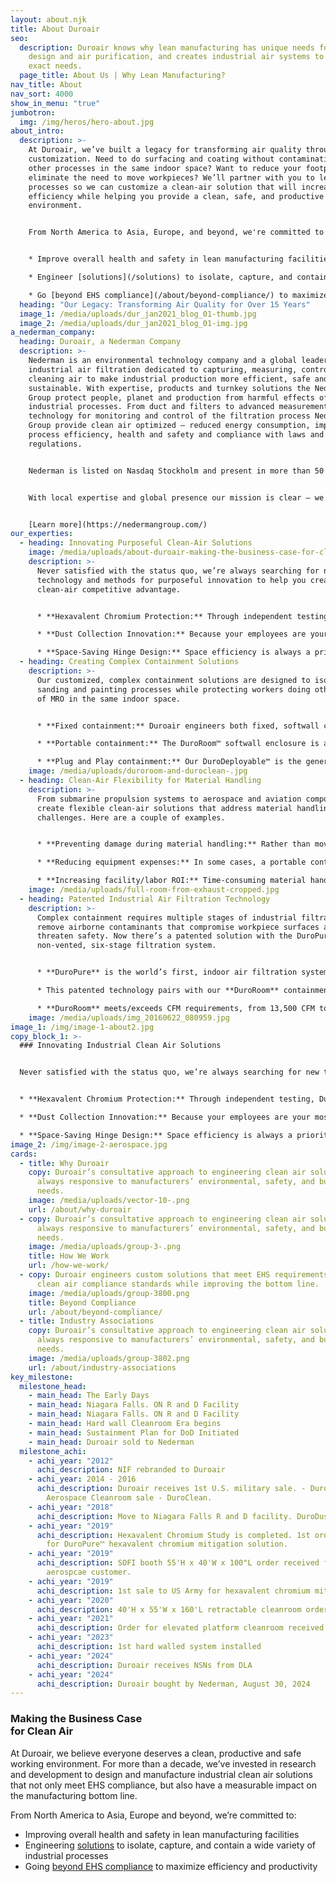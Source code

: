 ```yaml
---
layout: about.njk
title: About Duroair
seo:
  description: Duroair knows why lean manufacturing has unique needs for facility
    design and air purification, and creates industrial air systems to meet your
    exact needs.
  page_title: About Us | Why Lean Manufacturing?
nav_title: About
nav_sort: 4000
show_in_menu: "true"
jumbotron:
  img: /img/heros/hero-about.jpg
about_intro:
  description: >-
    At Duroair, we’ve built a legacy for transforming air quality through
    customization. Need to do surfacing and coating without contaminating your
    other processes in the same indoor space? Want to reduce your footprint and
    eliminate the need to move workpieces? We’ll partner with you to learn your
    processes so we can customize a clean-air solution that will increase your
    efficiency while helping you provide a clean, safe, and productive working
    environment.


    From North America to Asia, Europe, and beyond, we're committed to customizing clean-air solutions to help customers like you:


    * Improve overall health and safety in lean manufacturing facilities.

    * Engineer [solutions](/solutions) to isolate, capture, and contain a wide variety of industrial processes.

    * Go [beyond EHS compliance](/about/beyond-compliance/) to maximize efficiency and productivity.
  heading: "Our Legacy: Transforming Air Quality for Over 15 Years"
  image_1: /media/uploads/dur_jan2021_blog_01-thumb.jpg
  image_2: /media/uploads/dur_jan2021_blog_01-img.jpg
a_nederman_company:
  heading: Duroair, a Nederman Company
  description: >-
    Nederman is an environmental technology company and a global leader in
    industrial air filtration dedicated to capturing, measuring, controlling and
    cleaning air to make industrial production more efficient, safe and
    sustainable. With expertise, products and turnkey solutions the Nederman
    Group protect people, planet and production from harmful effects of
    industrial processes. From duct and filters to advanced measurements
    technology for monitoring and control of the filtration process Nederman
    Group provide clean air optimized – reduced energy consumption, improved
    process efficiency, health and safety and compliance with laws and
    regulations.


    Nederman is listed on Nasdaq Stockholm and present in more than 50 countries.


    With local expertise and global presence our mission is clear – we shape the future for clean air. 


    [Learn more](https://nedermangroup.com/)
our_experties:
  - heading: Innovating Purposeful Clean-Air Solutions
    image: /media/uploads/about-duroair-making-the-business-case-for-clean-air.jpg
    description: >-
      Never satisfied with the status quo, we’re always searching for new
      technology and methods for purposeful innovation to help you create a
      clean-air competitive advantage.


      * **Hexavalent Chromium Protection:** Through independent testing, Duroair has verified that our exhaust systems meet or exceed NESHAP 319 standards by capturing and containing hexavalent chromium - allowing clean air to be recirculated back into the manufacturing space or vented outside.

      * **Dust Collection Innovation:** Because your employees are your most valuable assets, Duroair has developed DuroDust™, a dust collection system that provides a properly vented, regulated work area that limits employees' exposure to respirable silica, metal dust, and other particulates.

      * **Space-Saving Hinge Design:** Space efficiency is always a priority, so Duroair has created a new hinge design that does not impact the enclosure footprint and moves up in the vertical wall axis, while the building retracts to under 20 percent of its extended length.
  - heading: Creating Complex Containment Solutions
    description: >-
      Our customized, complex containment solutions are designed to isolate
      sanding and painting processes while protecting workers doing other types
      of MRO in the same indoor space.


      * **Fixed containment:** Duroair engineers both fixed, softwall containment solutions, as well as hardwall clean-air solutions. For example, DuroRoom™ Hardwall is designed to accommodate wider spans (over 65 feet) for large assemblies. Its modular walls are easy to move and reconfigure as needed for sub-assemblies.

      * **Portable containment:** The DuroRoom™ softwall enclosure is also available as a portable containment solution. It retracts to 20% of its extended length to accommodate overhead cranes and to save space when not in use. This portability addresses workflow and footprint problems that cost time and money,

      * **Plug and Play containment:** Our DuroDeployable™ is the generator-ready paint booth for rapid, Plug and Play deployment. We developed it by combining the DuroRoom softwall, retractable enclosure and the DuroPure™ air filtration system for safe, compliant spray operations in garrison or while deployed.
    image: /media/uploads/duroroom-and-duroclean-.jpg
  - heading: Clean-Air Flexibility for Material Handling
    description: >-
      From submarine propulsion systems to aerospace and aviation components, we
      create flexible clean-air solutions that address material handling
      challenges. Here are a couple of examples.


      * **Preventing damage during material handling:** Rather than moving pieces into spray booths, prep areas, or clean rooms, Duroair customizes portable clean-air enclosures to isolate and move with each piece. This prevents costly damage that can happen from over-handling.

      * **Reducing equipment expenses:** In some cases, a portable containment solution allows you to take clean air to each workpiece, which can eliminate the need for expensive overhead cranes or conveyors to move workpieces.

      * **Increasing facility/labor ROI:** Time-consuming material handling can eat into your profits because it ties up facility floor space and labor. Duroair’s clean-air solutions can retract to store when not in use. This minimizes space and labor required for material handling, enabling you to take on additional, more profitable projects in-house.
    image: /media/uploads/full-room-from-exhaust-cropped.jpg
  - heading: Patented Industrial Air Filtration Technology
    description: >-
      Complex containment requires multiple stages of industrial filtration to
      remove airborne contaminants that compromise workpiece surfaces and
      threaten safety. Now there’s a patented solution with the DuroPure™
      non-vented, six-stage filtration system. 


      * **DuroPure** is the world’s first, indoor air filtration system that goes beyond OSHA compliance to capture 99+% of airborne particulates like hexavalent chromium, VOCs, and isocyanates, and recirculates clean air back into the workspace.

      * This patented technology pairs with our **DuroRoom** containment systems to create a clean-air envelope around each workpiece, for a contaminant-free, portable workstation. It also pairs with our patented, Taper Draft Airflow technology that goes beyond traditional cross drafts by creating indoor environments that are so clean, they exceed OSHA compliance requirements.

      * **DuroRoom** meets/exceeds CFM requirements, from 13,500 CFM to 200,000 CFM and beyond, to achieve airflow over 100 FPM at the intake filter face and ensure airflow remains below code requirements of 25% of the LEL (lower explosion limit). It’s also been tested by the Defense Centers for Public Health – Aberdeen (DCPH-A) and verified by Army Engineers and Industrial Hygienists.
    image: /media/uploads/img_20160622_080959.jpg
image_1: /img/image-1-about2.jpg
copy_block_1: >-
  ### Innovating Industrial Clean Air Solutions


  Never satisfied with the status quo, we’re always searching for new technology and methods for creating a clean air competitive advantage:


  * **Hexavalent Chromium Protection:** Through independent testing, Duroair has verified that our exhaust systems meet or exceed NESHAP 319 standards by capturing and containing hexavalent chromium – allowing clean air to be recirculated back into the manufacturing space or vented outside.

  * **Dust Collection Innovation:** Because your employees are your most valuable assets, Duroair has developed [DuroDust™](/products/durodust), a dust collection system that provides a properly-vented, regulated work area that limits employees’ exposure to respirable silica, metal dust, and other particulates.

  * **Space-Saving Hinge Design:** Space efficiency is always a priority, so Duroair has created a new hinge design that does not impact the enclosure footprint and moves up in the vertical wall axis, while the building retracts to under 20 percent of its extended length.
image_2: /img/image-2-aerospace.jpg
cards:
  - title: Why Duroair
    copy: Duroair’s consultative approach to engineering clean air solutions is
      always responsive to manufacturers’ environmental, safety, and budgetary
      needs.
    image: /media/uploads/vector-10-.png
    url: /about/why-duroair
  - copy: Duroair’s consultative approach to engineering clean air solutions is
      always responsive to manufacturers’ environmental, safety, and budgetary
      needs.
    image: /media/uploads/group-3-.png
    title: How We Work
    url: /how-we-work/
  - copy: Duroair engineers custom solutions that meet EHS requirements and other
      clean air compliance standards while improving the bottom line.
    image: /media/uploads/group-3800.png
    title: Beyond Compliance
    url: /about/beyond-compliance/
  - title: Industry Associations
    copy: Duroair’s consultative approach to engineering clean air solutions is
      always responsive to manufacturers’ environmental, safety, and budgetary
      needs.
    image: /media/uploads/group-3802.png
    url: /about/industry-associations
key_milestone:
  milestone_head:
    - main_head: The Early Days
    - main_head: Niagara Falls. ON R and D Facility
    - main_head: Niagara Falls. ON R and D Facility
    - main_head: Hard wall Cleanroom Era begins
    - main_head: Sustainment Plan for DoD Initiated
    - main_head: Duroair sold to Nederman
  milestone_achi:
    - achi_year: "2012"
      achi_description: NIF rebranded to Duroair
    - achi_year: 2014 - 2016
      achi_description: Duroair receives 1st U.S. military sale. - DuroCap™ 1st
        Aerospace Cleanroom sale - DuroClean.
    - achi_year: "2018"
      achi_description: Move to Niagara Falls R and D facility. DuroDust™ is launched.
    - achi_year: "2019"
      achi_description: Hexavalent Chromium Study is completed. 1st order is received
        for DuroPure™ hexavalent chromium mitigation solution.
    - achi_year: "2019"
      achi_description: SOFI booth 55'H x 40'W x 100"L order received from large
        aerospcae customer.
    - achi_year: "2019"
      achi_description: 1st sale to US Army for hexavalent chromium mitigation.
    - achi_year: "2020"
      achi_description: 40'H x 55'W x 160'L retractable cleanroom order received-DuroClean™.
    - achi_year: "2021"
      achi_description: Order for elevated platform cleanroom received.
    - achi_year: "2023"
      achi_description: 1st hard walled system installed
    - achi_year: "2024"
      achi_description: Duroair receives NSNs from DLA
    - achi_year: "2024"
      achi_description: Duroair bought by Nederman, August 30, 2024
---
```

### Making the Business Case<br>for Clean Air

At Duroair, we believe everyone deserves a clean, productive and safe working environment. For more than a decade, we’ve invested in research and development to design and manufacture industrial clean air solutions that not only meet EHS compliance, but also have a measurable impact on the manufacturing bottom line.  

From North America to Asia, Europe and beyond, we’re committed to:

* Improving overall health and safety in lean manufacturing facilities
* Engineering [solutions](/solutions) to isolate, capture, and contain a wide variety of industrial processes
* Going [beyond EHS compliance](/about/beyond-compliance/) to maximize efficiency and productivity